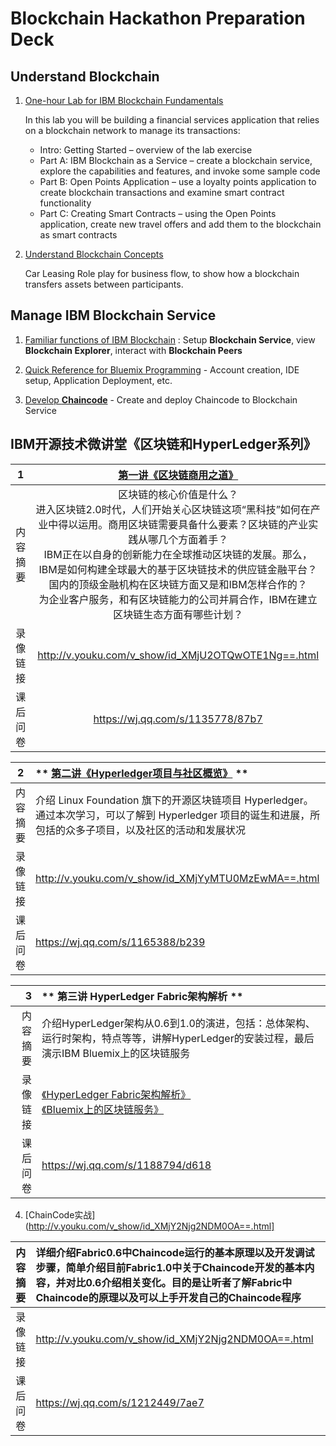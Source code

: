 # Blockchain Hackathon Preparation Deck

## Understand Blockchain 

1. [One-hour Lab for IBM Blockchain Fundamentals](try-on-Bluemix/BlockchainFundamentalsLabHandoutGithub.pdf)

    In this lab you will be building a financial services application that relies on a blockchain network to manage its transactions:
    * Intro: Getting Started – overview of the lab exercise
    * Part A: IBM Blockchain as a Service – create a blockchain service, explore the capabilities and features, and invoke some sample code
    * Part B: Open Points Application – use a loyalty points application to create blockchain transactions and examine smart contract functionality
    * Part C: Creating Smart Contracts – using the Open Points application, create new travel offers and add them to the blockchain as smart contracts
    
2. [Understand Blockchain Concepts](try-on-Bluemix/Lab1%20-%20Blockchain%20Explained.pdf) 

    Car Leasing Role play for business flow, to show how a blockchain transfers assets between participants.

## Manage IBM Blockchain Service

1. [Familiar functions of IBM Blockchain](try-on-Bluemix/Lab1%20-%20Blockchain%20Explored.pdf) : Setup **Blockchain Service**, view **Blockchain Explorer**, interact with **Blockchain Peers**

2. [Quick Reference for Bluemix Programming](try-on-Bluemix/Blockchain%20Programming%20Quick%20Reference) - Account creation, IDE setup, Application Deployment, etc.

3. [Develop **Chaincode**](try-on-Bluemix/Lab3%20-%20Blockchain%20Unchained) - Create and deploy Chaincode to Blockchain Service


## IBM开源技术微讲堂《区块链和HyperLedger系列》

| 1 | [第一讲《区块链商用之道》](http://v.youku.com/v_show/id_XMjU2OTQwOTE1Ng==.html) |
|:------:|:----------------:|
|内容摘要|区块链的核心价值是什么？</br>进入区块链2.0时代，人们开始关心区块链这项“黑科技”如何在产业中得以运用。商用区块链需要具备什么要素？区块链的产业实践从哪几个方面着手？</br>IBM正在以自身的创新能力在全球推动区块链的发展。那么，IBM是如何构建全球最大的基于区块链技术的供应链金融平台？国内的顶级金融机构在区块链方面又是和IBM怎样合作的？</br>为企业客户服务，和有区块链能力的公司并肩合作，IBM在建立区块链生态方面有哪些计划？ |
|录像链接|http://v.youku.com/v_show/id_XMjU2OTQwOTE1Ng==.html|
|课后问卷|https://wj.qq.com/s/1135778/87b7|

| 2 | ** [第二讲《Hyperledger项目与社区概览》](http://v.youku.com/v_show/id_XMjYyMTU0MzEwMA==.html) ** |
|------|:----------------|
|内容摘要|介绍 Linux Foundation 旗下的开源区块链项目 Hyperledger。通过本次学习，可以了解到 Hyperledger 项目的诞生和进展，所包括的众多子项目，以及社区的活动和发展状况|
|录像链接| http://v.youku.com/v_show/id_XMjYyMTU0MzEwMA==.html|
|课后问卷| https://wj.qq.com/s/1165388/b239 |

| 3 | ** 第三讲 HyperLedger Fabric架构解析 ** |
|------:|:----------------|
|内容摘要|介绍HyperLedger架构从0.6到1.0的演进，包括：总体架构、运行时架构，特点等等，讲解HyperLedger的安装过程，最后演示IBM Bluemix上的区块链服务|
|录像链接| [《HyperLedger Fabric架构解析》](http://v.youku.com/v_show/id_XMjY1MTAxNjY0NA==.html) </br> [《Bluemix上的区块链服务》](http://v.youku.com/v_show/id_XMjY1MTIzODk0NA==.html)|
|课后问卷| https://wj.qq.com/s/1188794/d618 |

4. [ChainCode实战](http://v.youku.com/v_show/id_XMjY2Njg2NDM0OA==.html]

|内容摘要|详细介绍Fabric0.6中Chaincode运行的基本原理以及开发调试步骤，简单介绍目前Fabric1.0中关于Chaincode开发的基本内容，并对比0.6介绍相关变化。目的是让听者了解Fabric中Chaincode的原理以及可以上手开发自己的Chaincode程序| 
|:------:|:----------------|
| 录像链接 |http://v.youku.com/v_show/id_XMjY2Njg2NDM0OA==.html |
| 课后问卷| https://wj.qq.com/s/1212449/7ae7 |
